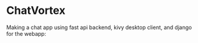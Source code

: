 # ChatVortex
Making a chat app using fast api backend, kivy desktop client, and django for the webapp:
